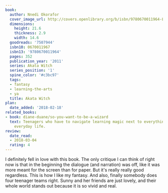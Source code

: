 ```yaml
---
book:
  author: Nnedi Okorafor
  cover_image_url: http://covers.openlibrary.org/b/isbn/9780670011964-L.jpg
  dimensions:
    height: 21.6
    thickness: 2.9
    width: 14.6
  goodreads: '7507944'
  isbn10: 0670011967
  isbn13: '9780670011964'
  pages: 352
  publication_year: '2011'
  series: Akata Witch
  series_position: '1'
  spine_color: '#c3bc97'
  tags:
  - fantasy
  - learning-the-arts
  - ya
  title: Akata Witch
plan:
  date_added: '2018-02-18'
related_books:
- book: diane-duane/so-you-want-to-be-a-wizard
  text: Teenagers who have to navigate learning magic next to everything else in their
    everyday life.
review:
  date_read:
  - 2018-03-04
  rating: 4
---
```


I definitely fell in love with this book. The only critique I can think of right now is that in the beginning the
dialogue (and narration) was off, like it was more meant for the screen than for paper. But it's really really
good regardless. This is how I like my fantasy. And also, finally somebody does four teenager teams right. Sunny and her
friends are just lovely, and their whole world stands out because it is so vivid and real.
